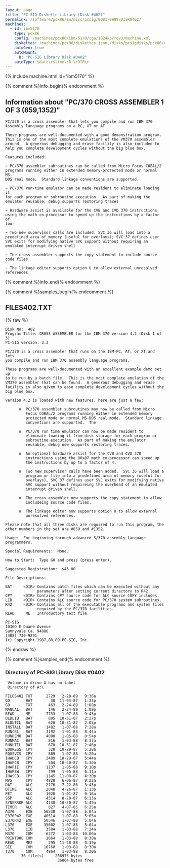 ```yaml
---
layout: page
title: "PC-SIG Diskette Library (Disk #402)"
permalink: /software/pcx86/sw/misc/pcsig/0001-0999/DISK0402/
machines:
  - id: ibm5170
    type: pcx86
    config: /machines/pcx86/ibm/5170/cga/1024kb/rev3/machine.xml
    diskettes: /machines/pcx86/diskettes.json,/disks/pcsigdisks/pcx86/diskettes.json
    autoGen: true
    autoMount:
      B: "PC-SIG Library Disk #0402"
    autoType: $date\r$time\rB:\rDIR\r
---
```


{% include machine.html id="ibm5170" %}

{% comment %}info_begin{% endcomment %}

## Information about "PC/370 CROSS ASSEMBLER 1 OF 3 (859,1352)"

    PC/370 is a cross assembler that lets you compile and run IBM 370
    Assembly language programs on a PC, XT or AT.
    
    These programs are well-documented with a good demonstration program.
    This is one of the most complete emulations of the VM370 assembler
    around.  A generous debugging and erase facility is also included to
    help you complete development cycles without the big blue box.
    
    Features included:
    
    ~ PC/370 assembler subroutines can be called from Micro Focus COBAL/2
    programs running either in extended memory-protected mode or normal MS-
    DOS real mode.  Standard linkage conventions are supported.
    
    ~ PC/370 run-time emulator can be made resident to eliminate loading it
    for each program or subroutine execution.  As part of making the
    emulator reusable, debug supports restoring traces
    
    ~ Hardware assist is available for the CVB and CVD 370 instructions
    using the math co-processor to speed up the instructions by a factor of
    four
    
    ~ Two new supervisor calls are included: SVC 36 will load into a
    predefined area of memory (useful for overlays); SVC 37 defines user
    SVC exits for modifying native SVC support without requiring an
    emulated interrupt driven shell
    
    ~ The cross assembler supports the copy statement to include source
    code files
    
    ~ The linkage editor supports option U to allow external unresolved
    references.
{% comment %}info_end{% endcomment %}

{% comment %}samples_begin{% endcomment %}

## FILES402.TXT

{% raw %}
```
Disk No:  402
Program Title: CROSS ASSEMBLER for the IBM 370 version 4.2 (Disk 1 of 3)
PC-SIG version: 3.3

PC/370 is a cross assembler that runs on the IBM-PC, AT, or XT and lets
you compile and run IBM 370 assembly language programs.

These programs are well-documented with an excellent example demo set up
to be run by a batch file.  This is the most complete emulation of the
VM370 assembler that can be found.  A generous debugging and erase
facility is also given to ease complete development cycles without the
big blue box.

Version 4.2 is loaded with new features, here are just a few:

      o  PC/370 assembler subroutines may now be called from Micro
         Focus COBAL/2 programs running either in extended memory
         protected mode or normal MS-DOS real mode.  Standard linkage
         conventions are supported.  The

      o  PC/370 run time emulator can now be made resident to
         eliminate loading it from disk storage for each program or
         subroutine execution.  As part of making the emulator
         reusable, debug now supports restoring traces.

      o  An optional hardware assist for the CVB and CVD 370
         instructions using the 80x87 math co-processor can speed up
         the instructions by up to a factor of 4.

      o  Two new supervisor calls have been added.  SVC 36 will load a
         program or file into a predefined area of memory (useful for
         overlays), SVC 37 defines user SVC exits for modifying native
         SVC support without requireing the overhead of an emulated
         interrupt driven shell.

      o  The cross assembler now supports the copy statement to allow
         includeing source code files.

      o  The linkage editor now supports option U to allow external
         unresolved references.

Please note that all three disks are required to run this program, the
other numbers in the set are #859 and #1352.

Usage:  For beginning through advanced S/370 assembly language
programmers.

Special Requirements:  None.

How to Start:  Type GO and press (press enter).

Suggested Registration:  $45.00

File Descriptions:

BAT     <DIR> Contains batch files which can be executed without any
              parameters after setting current directory to R42.
CPY     <DIR> Contains CPY source code for ALC source COPY includes.
LIB     <DIR> Contains ALC source code for PC/370 system subroutines.
R42     <DIR> Contains all of the executable programs and system files
              required by the PC/370 facilities.
READ     ME   Introductory text file.

PC-SIG
1030D E Duane Avenue
Sunnyvale Ca. 94086
(408) 730-9291
(c) Copyright 1987,88,89 PC-SIG, Inc.

```
{% endraw %}

{% comment %}samples_end{% endcomment %}

### Directory of PC-SIG Library Disk #0402

     Volume in drive A has no label
     Directory of A:\

    FILES402 TXT      2729   2-28-89   9:36a
    GO       BAT        38  11-04-87   1:33p
    GO       TXT       463   2-24-89   1:08p
    MANUAL   BAT       146   2-24-89   1:09p
    READ     ME       7733   1-07-88   9:45p
    BLDLIB   BAT       895  10-31-87   2:27p
    BLDUTIL  BAT       620  10-31-87   2:05p
    INSTALL  BAT      1482   1-07-88   7:28a
    RUNCBL   BAT      3192   1-01-88   8:44a
    RUNDEMO  BAT      4088   1-05-88   8:54p
    RUNMAC   BAT       816   1-03-88   8:37a
    RUNUTIL  BAT       670  10-31-87   2:46p
    EQUREGS  CPY       328  10-29-87   5:28a
    EQUSVCS  CPY       809   1-07-88   5:20a
    IHADCB   CPY      2489  10-29-87   5:44a
    IHAPCB   CPY       504  10-30-87   5:30a
    IHAPIE   CPY      1137   1-05-88   9:10p
    IHAPSW   CPY       799   1-05-88   6:11a
    IHASCB   CPY      1145  11-08-87   4:30p
    MVS      CPY      4828   6-06-87   9:22a
    DAT      ALC      2176   7-22-86   3:45p
    DTIME    ALC      2048   4-26-87   1:13p
    PET      ALC      1920   1-01-87   9:16a
    SSP      ALC      4314   8-20-87   6:13a
    SYNERROR ALC      4138  10-30-87   5:49a
    TIMER    ALC       827   4-07-85   6:25a
    A370     EXE     56530   1-07-88   5:04a
    E370P42  EXE     40514   1-07-88   5:05a
    E370R42  EXE     50546   1-07-88   5:04a
    L370     EXE     35602   1-07-88   5:04a
    L370     LIB      3584   1-03-88   7:24a
    M370     COM      6272   1-03-88  10:00a
    PRINTDOC COM      1664   1-03-88   8:30a
    READ     ME2       295  11-28-88   9:39p
    SEE      COM     16768   1-03-88   8:30a
    T370     COM      4864   1-03-88   8:30a
           36 file(s)     266973 bytes
                           36864 bytes free
